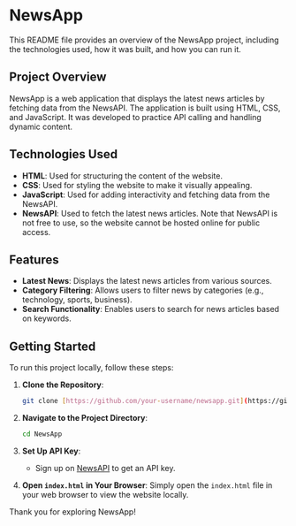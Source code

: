 # NewsApp

This README file provides an overview of the NewsApp project, including the technologies used, how it was built, and how you can run it.

## Project Overview

NewsApp is a web application that displays the latest news articles by fetching data from the NewsAPI. The application is built using HTML, CSS, and JavaScript. It was developed to practice API calling and handling dynamic content.

## Technologies Used

- **HTML**: Used for structuring the content of the website.
- **CSS**: Used for styling the website to make it visually appealing.
- **JavaScript**: Used for adding interactivity and fetching data from the NewsAPI.
- **NewsAPI**: Used to fetch the latest news articles. Note that NewsAPI is not free to use, so the website cannot be hosted online for public access.

## Features

- **Latest News**: Displays the latest news articles from various sources.
- **Category Filtering**: Allows users to filter news by categories (e.g., technology, sports, business).
- **Search Functionality**: Enables users to search for news articles based on keywords.

## Getting Started

To run this project locally, follow these steps:

1. **Clone the Repository**:
    ```sh
    git clone [https://github.com/your-username/newsapp.git](https://github.com/NoelPOS/Newsify-App.git)
    ```

2. **Navigate to the Project Directory**:
    ```sh
    cd NewsApp
    ```

3. **Set Up API Key**:
    - Sign up on [NewsAPI](https://newsapi.org/) to get an API key.


4. **Open `index.html` in Your Browser**:
    Simply open the `index.html` file in your web browser to view the website locally.


Thank you for exploring NewsApp!
